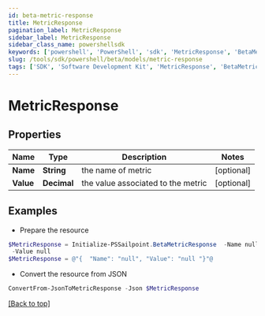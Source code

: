 ```yaml
---
id: beta-metric-response
title: MetricResponse
pagination_label: MetricResponse
sidebar_label: MetricResponse
sidebar_class_name: powershellsdk
keywords: ['powershell', 'PowerShell', 'sdk', 'MetricResponse', 'BetaMetricResponse'] 
slug: /tools/sdk/powershell/beta/models/metric-response
tags: ['SDK', 'Software Development Kit', 'MetricResponse', 'BetaMetricResponse']
---
```



# MetricResponse

## Properties

Name | Type | Description | Notes
------------ | ------------- | ------------- | -------------
**Name** | **String** | the name of metric | [optional] 
**Value** | **Decimal** | the value associated to the metric | [optional] 

## Examples

- Prepare the resource
```powershell
$MetricResponse = Initialize-PSSailpoint.BetaMetricResponse  -Name null `
 -Value null
$MetricResponse = @"{  "Name": "null", "Value": "null "}"@
```

- Convert the resource from JSON
```powershell
ConvertFrom-JsonToMetricResponse -Json $MetricResponse
```


[[Back to top]](#) 

